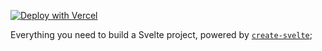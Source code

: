 [![Deploy with Vercel](https://vercel.com/button)](https://vercel.com/new/clone?repository-url=https%3A%2F%2Fgithub.com%2Fzeekrey%2Freact-svelte-landing%2Ftree%2Fmain%2Fpackages%2Fsvelte)

Everything you need to build a Svelte project, powered by [`create-svelte`](https://github.com/sveltejs/kit/tree/master/packages/create-svelte);